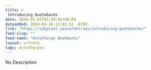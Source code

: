```yaml
---
title: > 
 Introducing Quotebacks
date: 2024-02-01T05:20:01+00:00
dateadded: 2024-04-26 13:02:51 -0700
link: "https://subpixel.space/entries/introducing-quotebacks/"
feed-slug: ""
feed-name: "Octothorpe Bookmarks"
layout: urlnote
tags: octothorpes
--- 
```

No Description
 <!-- end excerpt --> 

